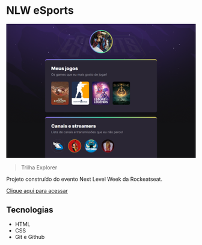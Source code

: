 # NLW eSports 

![preview](./.github/preview.png)

>Trilha Explorer

Projeto construído do evento Next Level Week da Rockeatseat.

[Clique aqui para acessar](https://caiocabral-99.github.io/NLW-eSports-Explorer/)

## Tecnologias

- HTML
- CSS
- Git e Github

